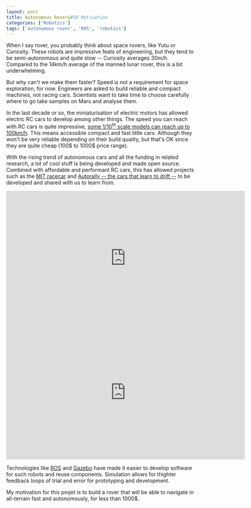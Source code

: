 ```yaml
---
layout: post
title: Autonomous Rover&#58 Motivation
categories: ['Robotics']
tags: ['autonomous rover', 'ROS', 'robotics']
---
```


When I say rover, you probably think about space rovers, like Yutu or Curiosity.
These robots are impressive feats of engineering, but they tend to be semi-autonomous and quite slow -- Curiosity averages 30m/h.
Compared to the 14km/h average of the manned lunar rover, this is a bit underwhelming.

But why can't we make them faster?
Speed is not a requirement for space exploration, for now.
Engineers are asked to build reliable and compact machines, not racing cars.
Scientists want to take time to choose carefully where to go take samples on Mars and analyse them.

In the last decade or so, the miniaturisation of electric motors has allowed electric RC cars to develop among other things.
The speed you can reach with RC cars is quite impressive, [some 1/10<sup>th</sup> scale models can reach up to 100km/h](https://traxxas.com/products/models/electric/74076rally).
This means accessible compact and fast little cars.
Although they won't be very reliable depending on their build quality, but that's OK since they are quite cheap (100$ to 1000$ price range).

With the rising trend of autonomous cars and all the funding in related research, a lot of cool stuff is being developed and made open source.
Combined with affordable and performant RC cars, this has allowed projects such as the [MIT racecar](https://github.com/mit-racecar/) and [Autorally -- the cars that learn to drift --](http://autorally.github.io/) to be developed and shared with us to learn from.
<div class="ytvideo">
<iframe width="640" height="360" src="https://www.youtube.com/embed/p18879Dji4c" frameborder="0" allowfullscreen></iframe>
</div>
<div class="ytvideo">
<iframe width="640" height="360" src="https://www.youtube.com/embed/1AR2-OHCxsQ" frameborder="0" allowfullscreen></iframe>
</div>

Technologies like [ROS](http://www.ros.org/) and [Gazebo](http://gazebosim.org/) have made it easier to develop software for such robots and reuse components.
Simulation allows for thighter feedback loops of trial and error for prototyping and development.

My motivation for this projet is to build a rover that will be able to navigate in all-terrain fast and autonomously, for less than 1000$.
